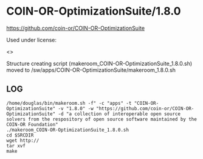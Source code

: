 COIN-OR-OptimizationSuite/1.8.0
========================

<https://github.com/coin-or/COIN-OR-OptimizationSuite>

Used under license:

<>

Structure creating script (makeroom_COIN-OR-OptimizationSuite_1.8.0.sh) moved to /sw/apps/COIN-OR-OptimizationSuite/makeroom_1.8.0.sh

LOG
---

    /home/douglas/bin/makeroom.sh -f" -c "apps" -t "COIN-OR-OptimizationSuite" -v "1.8.0" -w "https://github.com/coin-or/COIN-OR-OptimizationSuite" -d "a collection of interoperable open source solvers from the respository of open source software maintained by the COIN-OR Foundation"
    ./makeroom_COIN-OR-OptimizationSuite_1.8.0.sh
    cd $SRCDIR
    wget http://
    tar xvf 
    make

